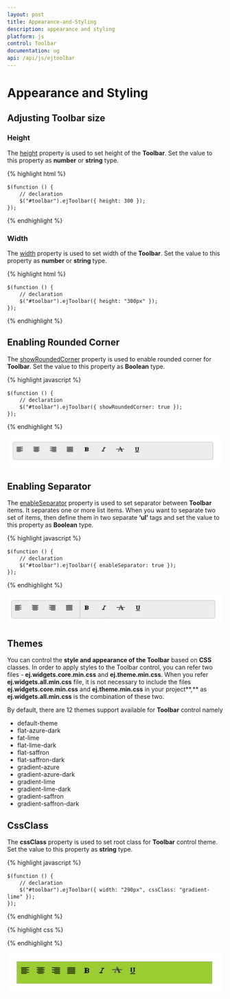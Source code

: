 ```yaml
---
layout: post
title: Appearance-and-Styling
description: appearance and styling 
platform: js
control: Toolbar
documentation: ug
api: /api/js/ejtoolbar
---
```


# Appearance and Styling 

## Adjusting Toolbar size

### Height

The [height](https://help.syncfusion.com/api/js/ejtoolbar#members:height) property is used to set height of the **Toolbar**. Set the value to this property as **number** or **string** type.

{% highlight html %}

    $(function () {
        // declaration
        $("#toolbar").ejToolbar({ height: 300 });
    });
    
{% endhighlight %}

### Width

The [width](https://help.syncfusion.com/api/js/ejtoolbar#members:width) property is used to set width of the **Toolbar**. Set the value to this property as **number** or **string** type.

{% highlight html %}

    $(function () {
        // declaration
        $("#toolbar").ejToolbar({ height: "300px" });
    });

{% endhighlight %}

## Enabling Rounded Corner 

The [showRoundedCorner](https://help.syncfusion.com/api/js/ejtoolbar#members:showroundedcorner) property is used to enable rounded corner for **Toolbar**. Set the value to this property as **Boolean** type.


{% highlight javascript %}

    $(function () {
        // declaration
        $("#toolbar").ejToolbar({ showRoundedCorner: true });
    });

{% endhighlight %}

![](/js/Toolbar/Appearance-and-Styling_images/Appearance-and-Styling_img1.png)


## Enabling Separator 

The [enableSeparator](https://help.syncfusion.com/api/js/ejtoolbar#members:enableseparator) property is used to set separator between **Toolbar** items. It separates one or more list items. When you want to separate two set of items, then define them in two separate **‘ul’** tags and set the value to this property as **Boolean** type.



{% highlight javascript %}

    $(function () {
        // declaration
        $("#toolbar").ejToolbar({ enableSeparator: true });
    });

{% endhighlight %}



![](/js/Toolbar/Appearance-and-Styling_images/Appearance-and-Styling_img2.png)

## Themes

You can control the **style and appearance of the Toolbar** based on **CSS** classes. In order to apply styles to the Toolbar control, you can refer two files - **ej.widgets.core.min.css** and **ej.theme.min.css**. When you refer **ej.widgets.all.min.css** file, it is not necessary to include the files **ej.widgets.core.min.css** and **ej.theme.min.css** in your project**,** as **ej.widgets.all.min.css** is the combination of these two. 

By default, there are 12 themes support available for **Toolbar** control namely

* default-theme
* flat-azure-dark
* fat-lime
* flat-lime-dark
* flat-saffron
* flat-saffron-dark
* gradient-azure
* gradient-azure-dark
* gradient-lime
* gradient-lime-dark
* gradient-saffron
* gradient-saffron-dark

## CssClass 

The **cssClass** property is used to set root class for **Toolbar** control theme. Set the value to this property as **string** type.



{% highlight javascript %}

    $(function () {
        // declaration
        $("#toolbar").ejToolbar({ width: "290px", cssClass: "gradient-lime" });
    });

{% endhighlight %}



{% highlight css %}

<style>
    .gradient-lime {
        background-color: yellowgreen;
    }
</style>


{% endhighlight %}



![](/js/Toolbar/Appearance-and-Styling_images/Appearance-and-Styling_img3.png)

